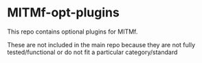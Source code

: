 MITMf-opt-plugins
=================

This repo contains optional plugins for MITMf.

These are not included in the main repo because they are not fully tested/functional or do not fit a particular category/standard 
